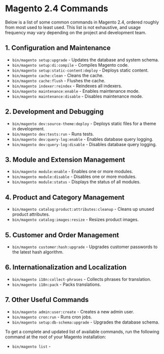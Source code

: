 # Magento 2.4 Commands

Below is a list of some common commands in Magento 2.4, ordered roughly from most used to least used. This list is not exhaustive, and usage frequency may vary depending on the project and development team.

## 1. Configuration and Maintenance

- `bin/magento setup:upgrade` - Updates the database and system schema.
- `bin/magento setup:di:compile` - Compiles Magento code.
- `bin/magento setup:static-content:deploy` - Deploys static content.
- `bin/magento cache:clean` - Cleans the cache.
- `bin/magento cache:flush` - Flushes the cache.
- `bin/magento indexer:reindex` - Reindexes all indexers.
- `bin/magento maintenance:enable` - Enables maintenance mode.
- `bin/magento maintenance:disable` - Disables maintenance mode.

## 2. Development and Debugging

- `bin/magento dev:source-theme:deploy` - Deploys static files for a theme in development.
- `bin/magento dev:tests:run` - Runs tests.
- `bin/magento dev:query-log:enable` - Enables database query logging.
- `bin/magento dev:query-log:disable` - Disables database query logging.

## 3. Module and Extension Management

- `bin/magento module:enable` - Enables one or more modules.
- `bin/magento module:disable` - Disables one or more modules.
- `bin/magento module:status` - Displays the status of all modules.

## 4. Product and Category Management

- `bin/magento catalog:product:attributes:cleanup` - Cleans up unused product attributes.
- `bin/magento catalog:images:resize` - Resizes product images.

## 5. Customer and Order Management

- `bin/magento customer:hash:upgrade` - Upgrades customer passwords to the latest hash algorithm.

## 6. Internationalization and Localization

- `bin/magento i18n:collect-phrases` - Collects phrases for translation.
- `bin/magento i18n:pack` - Packs translations.

## 7. Other Useful Commands

- `bin/magento admin:user:create` - Creates a new admin user.
- `bin/magento cron:run` - Runs cron jobs.
- `bin/magento setup:db-schema:upgrade` - Upgrades the database schema.

To get a complete and updated list of available commands, run the following command at the root of your Magento installation:

- `bin/magento list` -
